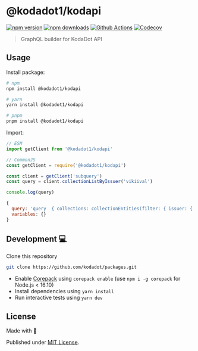 # @kodadot1/kodapi

[![npm version][npm-version-src]][npm-version-href]
[![npm downloads][npm-downloads-src]][npm-downloads-href]
[![Github Actions][github-actions-src]][github-actions-href]
[![Codecov][codecov-src]][codecov-href]

> GraphQL builder for KodaDot API

## Usage

Install package:

```sh
# npm
npm install @kodadot1/kodapi

# yarn
yarn install @kodadot1/kodapi

# pnpm
pnpm install @kodadot1/kodapi
```

Import:

```js
// ESM
import getClient from '@kodadot1/kodapi'

// CommonJS
const getClient = require('@kodadot1/kodapi')
```

```js
const client = getClient('subquery')
const query = client.collectionListByIssuer('vikiival')

console.log(query)
```

```js
{
  query: 'query  { collections: collectionEntities(filter: { issuer: { equalTo: vikiival } })  { nodes { id, metadata, currentOwner, issuer } } }',
  variables: {}
}
```

## Development 💻 

Clone this repository
```bash
git clone https://github.com/kodadot/packages.git
```
- Enable [Corepack](https://github.com/nodejs/corepack) using `corepack enable` (use `npm i -g corepack` for Node.js < 16.10)
- Install dependencies using `yarn install`
- Run interactive tests using `yarn dev`

## License

Made with 💛

Published under [MIT License](./LICENSE).

<!-- Badges -->
[npm-version-src]: https://img.shields.io/npm/v/@kodadot1/kodapi?style=flat-square
[npm-version-href]: https://npmjs.com/package/@kodadot1/kodapi

[npm-downloads-src]: https://img.shields.io/npm/dm/@kodadot1/kodapi?style=flat-square
[npm-downloads-href]: https://npmjs.com/package/@kodadot1/kodapi

[github-actions-src]: https://img.shields.io/github/workflow/status/unjs/@kodadot1/kodapi/ci/main?style=flat-square
[github-actions-href]: https://github.com/unjs/@kodadot1/kodapi/actions?query=workflow%3Aci

[codecov-src]: https://img.shields.io/codecov/c/gh/unjs/@kodadot1/kodapi/main?style=flat-square
[codecov-href]: https://codecov.io/gh/unjs/@kodadot1/kodapi
